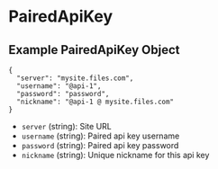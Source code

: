 # PairedApiKey

## Example PairedApiKey Object

```
{
  "server": "mysite.files.com",
  "username": "@api-1",
  "password": "password",
  "nickname": "@api-1 @ mysite.files.com"
}
```

* `server` (string): Site URL
* `username` (string): Paired api key username
* `password` (string): Paired api key password
* `nickname` (string): Unique nickname for this api key
